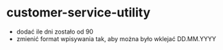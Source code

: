 # customer-service-utility
* dodać ile dni zostało od 90
* zmienić format wpisywania tak, aby można było wklejać DD.MM.YYYY
